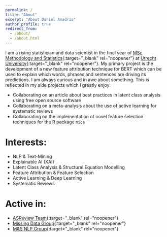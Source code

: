 ```yaml
---
permalink: /
title: "About"
excerpt: "About Daniel Anadria"
author_profile: true
redirect_from: 
  - /about/
  - /about.html
---
```


I am a rising statistician and data scientist in the final year 
of [MSc Methodology and Statistics](https://www.uu.nl/en/organisation/methodology-and-statistics/master-msbbss){:target="_blank" rel="noopener"} 
at [Utrecht University](https://uu.nl/en){:target="_blank" rel="noopener"}. 
My primary project is the development of a new feature attribution technique for BERT 
which can be used to explain which words, phrases and sentences are driving its predictions.
I am always curious and in awe about something.
This is reflected in my side projects which I greatly enjoy:
- Collaborating on an article about best practices in latent class analysis using free open source software
- Collaborating on a meta-analysis about the use of active learning for systematic reviews
- Collaborating on the implementation of novel feature selection techniques for the R package `mice` 





Interests:
======
- NLP & Text-Mining
- Explainable AI (XAI)
- Latent Class Analysis & Structural Equation Modelling
- Feature Attribution & Feature Selection
- Active Learning & Deep Learning
- Systematic Reviews

Active in:
======
- [ASReview Team](https://asreview.nl/){:target="_blank" rel="noopener"}
- [Missing Data Group](https://www.uu.nl/en/organisation/methodology-and-statistics/missing-data){:target="_blank" rel="noopener"}
- [M&S NLP Group](https://nlp.sites.uu.nl/){:target="_blank" rel="noopener"}


